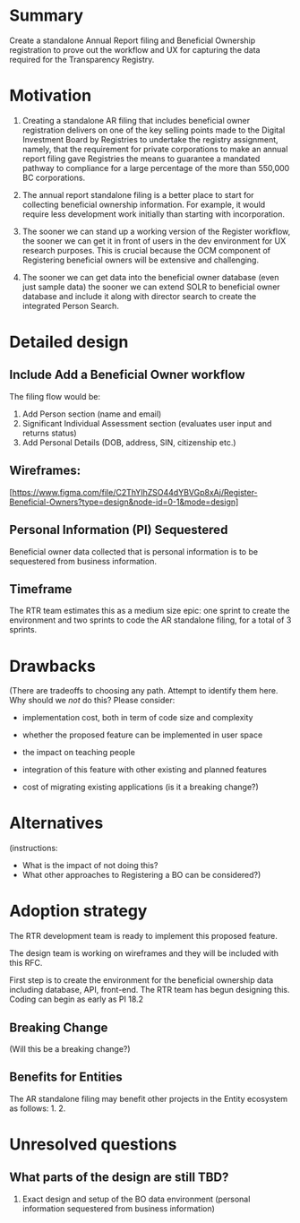 

# Summary

Create a standalone Annual Report filing and Beneficial Ownership registration to prove out the workflow and UX for capturing the data required for the Transparency Registry.

# Motivation

1. Creating a standalone AR filing that includes beneficial owner registration delivers on one of the key selling points made to the Digital Investment Board by Registries to undertake the registry assignment, namely, that the requirement for private corporations to make an annual report filing gave Registries the means to guarantee a mandated pathway to compliance for a large percentage of the more than 550,000 BC corporations.
  
2. The annual report standalone filing is a better place to start for collecting beneficial ownership information. For example, it would require less development work initially than starting with incorporation.
  
3. The sooner we can stand up a working version of the Register workflow, the sooner we can get it in front of users in the dev environment for UX research purposes. This is crucial because the OCM component of Registering beneficial owners will be extensive and challenging.
  
4. The sooner we can get data into the beneficial owner database (even just sample data) the sooner we can extend SOLR to beneficial owner database and include it along with director search to create the integrated Person Search.

# Detailed design

## Include Add a Beneficial Owner workflow
The filing flow would be:
1. Add Person section (name and email)
2. Significant Individual Assessment section (evaluates user input and returns status)
3. Add Personal Details (DOB, address, SIN, citizenship etc.)

## Wireframes:

[https://www.figma.com/file/C2ThYIhZSO44dYBVGp8xAj/Register-Beneficial-Owners?type=design&node-id=0-1&mode=design]

## Personal Information (PI) Sequestered
Beneficial owner data collected that is personal information is to be sequestered from business information. 

## Timeframe
The RTR team estimates this as a medium size epic: one sprint to create the environment and two sprints to code the AR standalone filing, for a total of 3 sprints.

# Drawbacks
(There are tradeoffs to choosing any path. Attempt to identify them here.
Why should we *not* do this? Please consider:

- implementation cost, both in term of code size and complexity

- whether the proposed feature can be implemented in user space

- the impact on teaching people

- integration of this feature with other existing and planned features

- cost of migrating existing applications (is it a breaking change?)


# Alternatives
(instructions:
- What is the impact of not doing this?
- What other approaches to Registering a BO can be considered?)


# Adoption strategy

The RTR development team is ready to implement this proposed feature. 

The design team is working on wireframes and they will be included with this RFC.

First step is to create the environment for the beneficial ownership data including database, API, front-end. The RTR team has begun designing this. Coding can begin as early as PI 18.2


## Breaking Change
(Will this be a breaking change?)

## Benefits for Entities
The AR standalone filing may benefit other projects in the Entity ecosystem as follows:
1. 
2.


# Unresolved questions

## What parts of the design are still TBD?
1. Exact design and setup of the BO data environment (personal information sequestered from business information)
